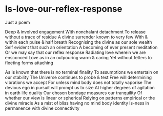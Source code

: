 # Is-love-our-reflex-response
Just a poem

Deep & involved engagement 
With nonchalant detachment 
To release without a trace of residue
A divine surrender known to very few
With & within each pulse & half breath
Recognising the divine as our sole wealth 
Self evident that such an orientation 
A becoming of ever present meditation 
Or we may say that our reflex response
Radiating love wherein we are ensconced 
Love as in an outpouring warm & caring
Yet without fetters to fleeting forms attaching

As is known that there is no terminal finality
To assumptions we entertain on our stability
The Universe continues to probe & test
Free will determining vibrations we accept
For unless mind body does not totally vaporise 
The devious ego in pursuit will prompt us to size
At higher degrees of agitation in earth life duality
Our chosen bondage measures our tranquility 
Of whether our view is linear or spherical
Relying on patterns empirical or the divine miracle
As a mist of bliss having no mind body identity
Is-ness in permanence with divine connectivity

